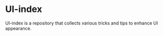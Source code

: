 # UI-index
UI-index is a repository that collects various tricks and tips to enhance UI appearance.
